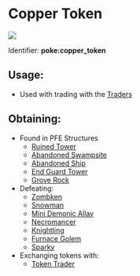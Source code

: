 # Copper Token

![](https://github.com/ItsMePok/PFE/assets/136857747/1c78ba2a-4a5b-4b7b-83ff-ed21aa75ebd8)

Identifier: **poke:copper\_token**

## Usage:

* Used with trading with the [Traders](https://github.com/ItsMePok/PFE/wiki/Mobs#traders)

## Obtaining:

* Found in PFE Structures
  * [Ruined Tower](https://github.com/ItsMePok/PFE/wiki/Ruined-Tower)
  * [Abandoned Swampsite](https://github.com/ItsMePok/PFE/wiki/Abandoned-Swampsite)
  * [Abandoned Ship](https://pfewiki.gitbook.io/home/sturctures/abandoned-ship)
  * [End Guard Tower](https://github.com/ItsMePok/PFE/wiki/End-Guard-Tower)
  * [Grove Rock](https://github.com/ItsMePok/PFE/wiki/Grove-Rock)
* Defeating:
  * [Zombken](https://github.com/ItsMePok/PFE/wiki/Zombken)
  * [Snowman](https://github.com/ItsMePok/PFE/wiki/Snowman)
  * [Mini Demonic Allay](https://github.com/ItsMePok/PFE/wiki/Mini-Demonic-Allay)
  * [Necromancer](https://github.com/ItsMePok/PFE/wiki/Necromancer)
  * [Knightling](https://github.com/ItsMePok/PFE/wiki/Knightling)
  * [Furnace Golem](https://github.com/ItsMePok/PFE/wiki/Furnace-Golem)
  * [Sparky](https://github.com/ItsMePok/PFE/wiki/Sparky)
* Exchanging tokens with:
  * [Token Trader](https://pfewiki.gitbook.io/home/mobs/traders/token-trader)
